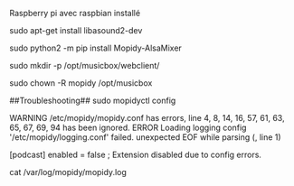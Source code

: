 Raspberry pi avec raspbian installé


sudo apt-get install libasound2-dev

sudo python2 -m pip install Mopidy-AlsaMixer

sudo mkdir -p /opt/musicbox/webclient/

sudo chown -R  mopidy /opt/musicbox


##Troubleshooting##
sudo mopidyctl config

WARNING  /etc/mopidy/mopidy.conf has errors, line 4, 8, 14, 16, 57, 61, 63, 65, 67, 69, 94 has been ignored.
ERROR    Loading logging config '/etc/mopidy/logging.conf' failed. unexpected EOF while parsing (<string>, line 1)

[podcast]
enabled = false  ; Extension disabled due to config errors.

cat /var/log/mopidy/mopidy.log 
